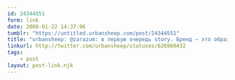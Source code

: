 ```yaml
---
id: 24344551
form: link
date: 2008-01-22 14:37:06
tumblr: "https://untitled.urbansheep.com/post/24344551"
title: "urbansheep: @zarazum: в первую очередь story. Бренд — это образ. А история создаёт мифологию (поэтому бренды идут в эту сторону и создают мифы)."
linkurl: http://twitter.com/urbansheep/statuses/626960432
tags:
    - post
layout: post-link.njk
---
```


